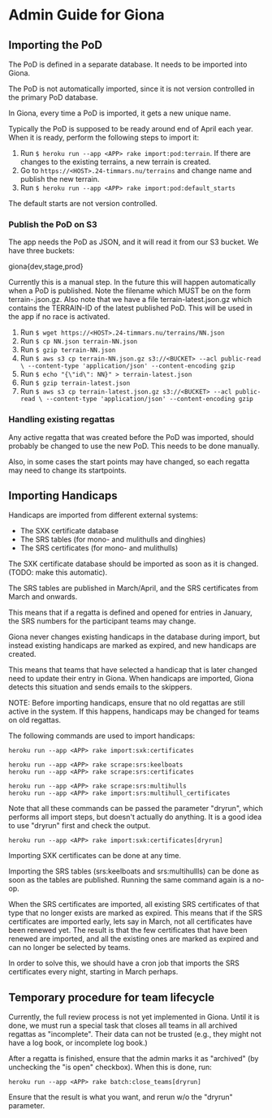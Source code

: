 # Admin Guide for Giona

## Importing the PoD

The PoD is defined in a separate database.  It needs to be imported
into Giona.

The PoD is not automatically imported, since it is not version
controlled in the primary PoD database.

In Giona, every time a PoD is imported, it gets a new unique name.

Typically the PoD is supposed to be ready around end of April each
year.  When it is ready, perform the following steps to import it:

1. Run ```$ heroku run --app <APP> rake import:pod:terrain```.
If there are changes to the existing terrains, a new terrain is
created.
2. Go to ```https://<HOST>.24-timmars.nu/terrains```
and change name and publish the new terrain.
3. Run ```$ heroku run --app <APP> rake import:pod:default_starts```

The default starts are not version controlled.

### Publish the PoD on S3

The app needs the PoD as JSON, and it will read it from our S3
bucket.  We have three buckets:

  giona{dev,stage,prod}

Currently this is a manual step.  In the future this will happen
automatically when a PoD is published.  Note the filename which MUST
be on the form terrain-<TERRAIN-ID>.json.gz.  Also note that we have a
file terrain-latest.json.gz which contains the TERRAIN-ID of the
latest published PoD.  This will be used in the app if no race is
activated.

1. Run ```$ wget https://<HOST>.24-timmars.nu/terrains/NN.json```
2. Run ```$ cp NN.json terrain-NN.json```
3. Run ```$ gzip terrain-NN.json```
4. Run ```$ aws s3 cp terrain-NN.json.gz s3://<BUCKET> --acl public-read \
          --content-type 'application/json' --content-encoding gzip```
5. Run ```$ echo "{\"id\": NN}" > terrain-latest.json```
6. Run ```$ gzip terrain-latest.json```
7. Run ```$ aws s3 cp terrain-latest.json.gz s3://<BUCKET> --acl public-read \
          --content-type 'application/json' --content-encoding gzip```


### Handling existing regattas

Any active regatta that was created before the PoD was imported,
should probably be changed to use the new PoD.  This needs to be done
manually.

Also, in some cases the start points may have changed, so each regatta
may need to change its startpoints.

## Importing Handicaps

Handicaps are imported from different external systems:

* The SXK certificate database
* The SRS tables (for mono- and mulithulls and dinghies)
* The SRS certificates (for mono- and mulithulls)

The SXK certificate database should be imported as soon as it is
changed.  (TODO: make this automatic).

The SRS tables are published in March/April, and the SRS certificates
from March and onwards.

This means that if a regatta is defined and opened for entries in
January, the SRS numbers for the participant teams may change.

Giona never changes existing handicaps in the database during import,
but instead existing handicaps are marked as expired, and new
handicaps are created.

This means that teams that have selected a handicap that is later
changed need to update their entry in Giona.  When handicaps are
imported, Giona detects this situation and sends emails to the
skippers.

NOTE: Before importing handicaps, ensure that no old regattas are
still active in the system.  If this happens, handicaps may be changed
for teams on old regattas.

The following commands are used to import handicaps:

    heroku run --app <APP> rake import:sxk:certificates

    heroku run --app <APP> rake scrape:srs:keelboats
    heroku run --app <APP> rake scrape:srs:certificates

    heroku run --app <APP> rake scrape:srs:multihulls
    heroku run --app <APP> rake import:srs:multihull_certificates

Note that all these commands can be passed the parameter "dryrun",
which performs all import steps, but doesn't actually do anything.  It
is a good idea to use "dryrun" first and check the output.

    heroku run --app <APP> rake import:sxk:certificates[dryrun]

Importing SXK certificates can be done at any time.

Importing the SRS tables (srs:keelboats and srs:multihullls) can be
done as soon as the tables are published.  Running the same command
again is a no-op.

When the SRS certificates are imported, all existing SRS certificates
of that type that no longer exists are marked as expired.  This means
that if the SRS certificates are imported early, lets say in March,
not all certificates have been renewed yet.  The result is that the
few certificates that have been renewed are imported, and all the
existing ones are marked as expired and can no longer be selected by
teams.

In order to solve this, we should have a cron job that imports the SRS
certificates every night, starting in March perhaps.

## Temporary procedure for team lifecycle

Currently, the full review process is not yet implemented in Giona.
Until it is done, we must run a special task that closes all teams in
all archived regattas as "incomplete".  Their data can not be trusted
(e.g., they might not have a log book, or incomplete log book.)

After a regatta is finished, ensure that the admin marks it as
"archived" (by unchecking the "is open" checkbox).  When this is done,
run:

    heroku run --app <APP> rake batch:close_teams[dryrun]

Ensure that the result is what you want, and rerun w/o the "dryrun"
parameter.
